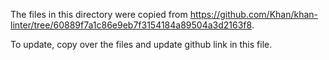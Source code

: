 The files in this directory were copied from https://github.com/Khan/khan-linter/tree/60889f7a1c86e9eb7f3154184a89504a3d2163f8.

To update, copy over the files and update github link in this file.
